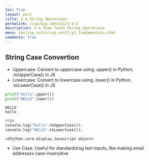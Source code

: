 ```yaml
---
toc: True
layout: post
title: 3.4 String Operations
permalink: /csp/big-idea/p1/3-4-2
description: 3.4 Team Teach String Operations
menu: nav/csp_units/csp_unit3_p1_fundamentals.html
comments: True
---
```


## String Case Convertion
 - Uppercase: Convert to uppercase using .upper() in Python, .toUpperCase() in JS
 - Lowercase: Convert to lowercase using .lower() in Python, .toLowerCase() in JS


```python
print("hello".upper())
print("HELLO".lower())
```

    HELLO
    hello



```python
%%js
console.log("hello".toUpperCase());
console.log("HELLO".toLowerCase());
```


    <IPython.core.display.Javascript object>


 - Use Case: Useful for standardizing text inputs, like making email addresses case-insensitive
